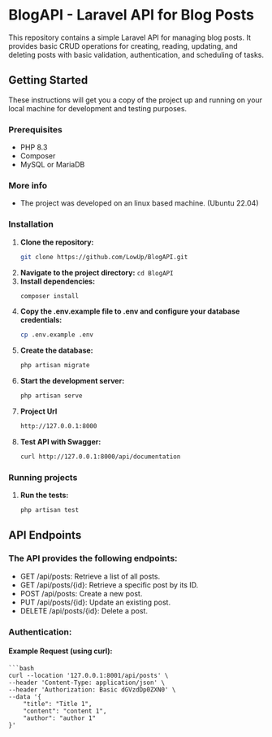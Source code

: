 # BlogAPI - Laravel API for Blog Posts

This repository contains a simple Laravel API for managing blog posts. It provides basic CRUD operations for creating, reading, updating, and deleting posts with basic validation, authentication, and scheduling of tasks.

## Getting Started

These instructions will get you a copy of the project up and running on your local machine for development and testing purposes.

### Prerequisites

* PHP 8.3
* Composer
* MySQL or MariaDB

### More info
* The project was developed on an linux based machine. (Ubuntu 22.04)

### Installation

1. **Clone the repository:**
   ```bash
   git clone https://github.com/LowUp/BlogAPI.git
2. **Navigate to the project directory:**
``cd BlogAPI``
3. **Install dependencies:**
    ```bash
    composer install
4. **Copy the .env.example file to .env and configure your database credentials:**
    ```bash
    cp .env.example .env
5. **Create the database:**
    ```bash
    php artisan migrate
6. **Start the development server:**
    ````bash
    php artisan serve
7. **Project Url**
    ````bash
    http://127.0.0.1:8000
8. **Test API with Swagger:**
    ````bash
    curl http://127.0.0.1:8000/api/documentation
### Running projects
1. **Run the tests:**
    ````bash
    php artisan test

## API Endpoints
### The API provides the following endpoints:
* GET /api/posts: Retrieve a list of all posts.
* GET /api/posts/{id}: Retrieve a specific post by its ID.
* POST /api/posts: Create a new post.
* PUT /api/posts/{id}: Update an existing post.
* DELETE /api/posts/{id}: Delete a post.

### Authentication:
#### Example Request (using curl):
    ```bash
    curl --location '127.0.0.1:8001/api/posts' \
    --header 'Content-Type: application/json' \
    --header 'Authorization: Basic dGVzdDp0ZXN0' \
    --data '{
        "title": "Title 1",
        "content": "content 1",
        "author": "author 1"
    }'